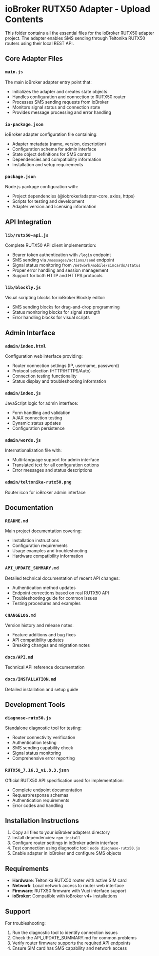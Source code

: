 # ioBroker RUTX50 Adapter - Upload Contents

This folder contains all the essential files for the ioBroker RUTX50 adapter project. The adapter enables SMS sending through Teltonika RUTX50 routers using their local REST API.

## Core Adapter Files

### `main.js`
The main ioBroker adapter entry point that:
- Initializes the adapter and creates state objects
- Handles configuration and connection to RUTX50 router  
- Processes SMS sending requests from ioBroker
- Monitors signal status and connection state
- Provides message processing and error handling

### `io-package.json`
ioBroker adapter configuration file containing:
- Adapter metadata (name, version, description)
- Configuration schema for admin interface
- State object definitions for SMS control
- Dependencies and compatibility information
- Installation and setup requirements

### `package.json`
Node.js package configuration with:
- Project dependencies (@iobroker/adapter-core, axios, https)
- Scripts for testing and development
- Adapter version and licensing information

## API Integration

### `lib/rutx50-api.js`
Complete RUTX50 API client implementation:
- Bearer token authentication with `/login` endpoint
- SMS sending via `/messages/actions/send` endpoint
- Signal status monitoring from `/network/mobile/simcards/status`
- Proper error handling and session management
- Support for both HTTP and HTTPS protocols

### `lib/blockly.js`
Visual scripting blocks for ioBroker Blockly editor:
- SMS sending blocks for drag-and-drop programming
- Status monitoring blocks for signal strength
- Error handling blocks for visual scripts

## Admin Interface

### `admin/index.html`
Configuration web interface providing:
- Router connection settings (IP, username, password)
- Protocol selection (HTTP/HTTPS/Auto)
- Connection testing functionality
- Status display and troubleshooting information

### `admin/index.js`
JavaScript logic for admin interface:
- Form handling and validation
- AJAX connection testing
- Dynamic status updates
- Configuration persistence

### `admin/words.js`
Internationalization file with:
- Multi-language support for admin interface
- Translated text for all configuration options
- Error messages and status descriptions

### `admin/teltonika-rutx50.png`
Router icon for ioBroker admin interface

## Documentation

### `README.md`
Main project documentation covering:
- Installation instructions
- Configuration requirements  
- Usage examples and troubleshooting
- Hardware compatibility information

### `API_UPDATE_SUMMARY.md`
Detailed technical documentation of recent API changes:
- Authentication method updates
- Endpoint corrections based on real RUTX50 API
- Troubleshooting guide for common issues
- Testing procedures and examples

### `CHANGELOG.md`
Version history and release notes:
- Feature additions and bug fixes
- API compatibility updates
- Breaking changes and migration notes

### `docs/API.md`
Technical API reference documentation

### `docs/INSTALLATION.md`
Detailed installation and setup guide

## Development Tools

### `diagnose-rutx50.js`
Standalone diagnostic tool for testing:
- Router connectivity verification
- Authentication testing
- SMS sending capability check
- Signal status monitoring
- Comprehensive error reporting

### `RUTX50_7.16.3_v1.8.3.json`
Official RUTX50 API specification used for implementation:
- Complete endpoint documentation
- Request/response schemas
- Authentication requirements
- Error codes and handling

## Installation Instructions

1. Copy all files to your ioBroker adapters directory
2. Install dependencies: `npm install`
3. Configure router settings in ioBroker admin interface
4. Test connection using diagnostic tool: `node diagnose-rutx50.js`
5. Enable adapter in ioBroker and configure SMS objects

## Requirements

- **Hardware**: Teltonika RUTX50 router with active SIM card
- **Network**: Local network access to router web interface
- **Firmware**: RUTX50 firmware with Vuci interface support
- **ioBroker**: Compatible with ioBroker v4+ installations

## Support

For troubleshooting:
1. Run the diagnostic tool to identify connection issues
2. Check the API_UPDATE_SUMMARY.md for common problems
3. Verify router firmware supports the required API endpoints
4. Ensure SIM card has SMS capability and network access